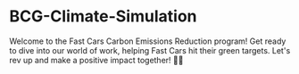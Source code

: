 # BCG-Climate-Simulation

 Welcome to the Fast Cars Carbon Emissions Reduction program! Get ready to dive into our world of work, helping Fast Cars hit their green targets. Let's rev up and make a positive impact together! 🚗🍃  
